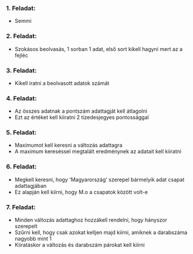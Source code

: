 ### 1. Feladat:
- Semmi

### 2. Feladat:
- Szokásos beolvasás, 1 sorban 1 adat, első sort kikell hagyni mert az a fejléc

### 3. Feladat:
- Kikell iratni a beolvasott adatok számát

### 4. Feladat:
- Az összes adatnak a pontszám adattagját kell átlagolni
- Ezt az értéket kell kiiratni 2 tizedesjegyes pontossággal

### 5. Feladat:
- Maximumot kell keresni a változás adattagra
- A maximum kereséssel megtalált eredménynek az adatait kell kiiratni

### 6. Feladat:
- Megkell keresni, hogy 'Magyarország' szerepel bármelyik adat csapat adattagjában
- Ez alapján kell kiírni, hogy M.o a csapatok között volt-e

### 7. Feladat:
- Minden változás adattaghoz hozzákell rendelni, hogy hányszor szerepelt
- Szűrni kell, hogy csak azokat kelljen majd kiírni, amiknek a darabszáma nagyobb mint 1
- Kiiratáskor a változás és darabszám párokat kell kiírni